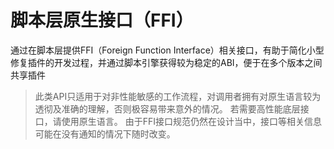 # 脚本层原生接口（FFI）

通过在脚本层提供FFI（Foreign Function Interface）相关接口，有助于简化小型修复插件的开发过程，并通过脚本引擎获得较为稳定的ABI，便于在多个版本之间共享插件

> 此类API只适用于对非性能敏感的工作流程，对调用者拥有对原生语言较为透彻及准确的理解，否则极容易带来意外的情况。
> 若需要高性能底层接口，请使用原生语言。
> 由于FFI接口规范仍然在设计当中，接口等相关信息可能在没有通知的情况下随时改变。
